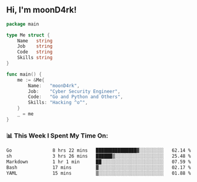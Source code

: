<h2> Hi, I'm moonD4rk!</h2>

```go
package main

type Me struct {
	Name   string
	Job    string
	Code   string
	Skills string
}

func main() {
	me := &Me{
		Name:   "moonD4rk",
		Job:    "Cyber Security Engineer",
		Code:   "Go and Python and Others",
		Skills: "Hacking ^o^",
	}
	_ = me
}
```

<h3>📊 This Week I Spent My Time On:</h3>
<!-- <img align='right' src="https://github-readme-stats.vercel.app/api?username=moond4rk&show_icons=true&theme=radical", width="300" height="150"> -->

<!--START_SECTION:waka-->

```txt
Go               8 hrs 22 mins   ███████████████▓░░░░░░░░░   62.14 %
sh               3 hrs 26 mins   ██████▒░░░░░░░░░░░░░░░░░░   25.48 %
Markdown         1 hr 1 min      ██░░░░░░░░░░░░░░░░░░░░░░░   07.59 %
Bash             17 mins         ▓░░░░░░░░░░░░░░░░░░░░░░░░   02.17 %
YAML             15 mins         ▒░░░░░░░░░░░░░░░░░░░░░░░░   01.88 %
```

<!--END_SECTION:waka-->

